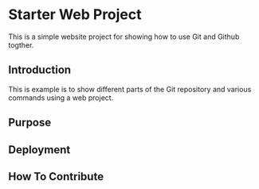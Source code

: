 # Starter Web Project

This is a simple website project for
showing how to use Git and Github togther.

## Introduction

This is example is to show different parts
of the Git repository and various commands
using a web project.

## Purpose

## Deployment

## How To Contribute
